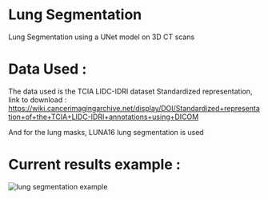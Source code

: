# Lung Segmentation
Lung Segmentation using a UNet model on 3D CT scans

# Data Used :
The data used is the TCIA LIDC-IDRI dataset Standardized representation, link to download : https://wiki.cancerimagingarchive.net/display/DOI/Standardized+representation+of+the+TCIA+LIDC-IDRI+annotations+using+DICOM

And for the lung masks, LUNA16 lung segmentation is used


# Current results example :

![lung segmentation example](https://github.com/Thvnvtos/Lung_Segmentation/blob/unet3d/readme_images/example_segmentation.png?raw=true)
